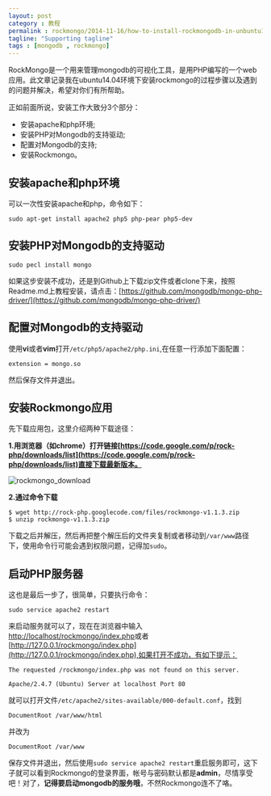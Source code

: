 ```yaml
---
layout: post
category : 教程
permalink : rockmongo/2014-11-16/how-to-install-rockmongodb-in-unbuntu14_04/
tagline: "Supporting tagline"
tags : [mongodb , rockmongo]
---
```


RockMongo是一个用来管理mongodb的可视化工具，是用PHP编写的一个web应用。此文章记录我在ubuntu14.04环境下安装rockmongo的过程步骤以及遇到的问题并解决，希望对你们有所帮助。

正如前面所说，安装工作大致分3个部分：

* 安装apache和php环境;
* 安装PHP对Mongodb的支持驱动;
* 配置对Mongodb的支持;
* 安装Rockmongo。

<!--break-->

## 安装apache和php环境

可以一次性安装apache和php，命令如下：

    sudo apt-get install apache2 php5 php-pear php5-dev
    
## 安装PHP对Mongodb的支持驱动

    sudo pecl install mongo
    
如果这步安装不成功，还是到Github上下载zip文件或者clone下来，按照Readme.md上教程安装，请点击：[https://github.com/mongodb/mongo-php-driver/](https://github.com/mongodb/mongo-php-driver/)

## 配置对Mongodb的支持驱动

使用**vi**或者**vim**打开`/etc/php5/apache2/php.ini`,在任意一行添加下面配置：

    extension = mongo.so
    
然后保存文件并退出。

## 安装Rockmongo应用

先下载应用包，这里介绍两种下载途径：


**1.用浏览器（如chrome）打开链接[https://code.google.com/p/rock-php/downloads/list](https://code.google.com/p/rock-php/downloads/list)直接下载最新版本。**

![rockmongo_download](http://pigerla.com/assets/images/20141116/rockmongo_download.png)

**2.通过命令下载**

    $ wget http://rock-php.googlecode.com/files/rockmongo-v1.1.3.zip
    $ unzip rockmongo-v1.1.3.zip
    
下载之后并解压，然后再把整个解压后的文件夹复制或者移动到`/var/www`路径下，使用命令行可能会遇到权限问题，记得加`sudo`。

## 启动PHP服务器

这也是最后一步了，很简单，只要执行命令：

    sudo service apache2 restart
    
来启动服务就可以了，现在在浏览器中输入[http://localhost/rockmongo/index.php](http://localhost/rockmongo/index.php)或者[http://127.0.0.1/rockmongo/index.php](http://127.0.0.1/rockmongo/index.php),如果打开不成功，有如下提示：

    The requested /rockmongo/index.php was not found on this server.

    Apache/2.4.7 (Ubuntu) Server at localhost Port 80
    
就可以打开文件`/etc/apache2/sites-available/000-default.conf`，找到
    
    DocumentRoot /var/www/html

并改为

    DocumentRoot /var/www
    
保存文件并退出，然后使用`sudo service apache2 restart`重启服务即可，这下子就可以看到Rockmongo的登录界面，帐号与密码默认都是**admin**，尽情享受吧！对了，**记得要启动mongodb的服务哦**，不然Rockmongo连不了咯。
    
    


    


